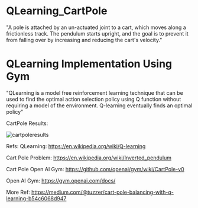 # QLearning_CartPole
"A pole is attached by an un-actuated joint to a cart, which moves along a frictionless track. The pendulum starts upright, and the goal is to prevent it from falling over by increasing and reducing the cart's velocity."




# QLearning Implementation Using Gym
"QLearning is a model free reinforcement learning technique that can be used to find the optimal action selection policy using Q function without requiring a model of the environment. Q-learning eventually finds an optimal policy"

CartPole Results:

![cartpoleresults](https://user-images.githubusercontent.com/10358317/37607866-2aac4858-2baa-11e8-9e1c-c07ba7004e70.png)


Refs: QLearning: https://en.wikipedia.org/wiki/Q-learning

Cart Pole Problem: https://en.wikipedia.org/wiki/Inverted_pendulum

Cart Pole Open AI Gym: https://github.com/openai/gym/wiki/CartPole-v0

Open AI Gym: https://gym.openai.com/docs/

More Ref: https://medium.com/@tuzzer/cart-pole-balancing-with-q-learning-b54c6068d947
